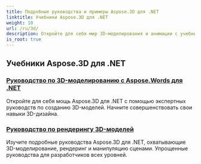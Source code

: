 ```yaml
---
title: Подробные руководства и примеры Aspose.3D для .NET
linktitle: Учебники Aspose.3D для .NET
weight: 10
url: /ru/3d/
description: Откройте для себя мир 3D-моделирования и анимации с учебниками Aspose.3D для .NET. Поднимите свои проекты без усилий — от рендеринга до линейной экструзии.
is_root: true
---
```

## Учебники Aspose.3D для .NET
### [Руководство по 3D-моделированию с Aspose.Words для .NET](./guide-to-3d-modeling/)
Откройте для себя мощь Aspose.3D для .NET с помощью экспертных руководств по созданию 3D-моделей. Начните совершенствовать свои навыки 3D-дизайна.
### [Руководство по рендерингу 3D-моделей](./guide-to-rendering/)
Изучите подробные руководства Aspose.3D для .NET, охватывающие 3D-моделирование, рендеринг и манипуляцию сценами. Упрощенные руководства для разработчиков всех уровней.